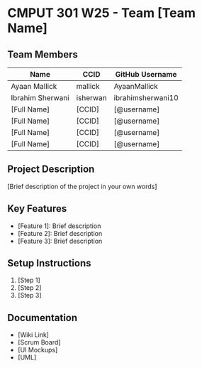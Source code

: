 # CMPUT 301 W25 - Team [Team Name]

## Team Members

| Name        | CCID   | GitHub Username |
| ----------- | ------ | --------------- |
| Ayaan Mallick | mallick | AyaanMallick     |
| Ibrahim Sherwani | isherwan | ibrahimsherwani10     |
| [Full Name] | [CCID] | [@username]     |
| [Full Name] | [CCID] | [@username]     |
| [Full Name] | [CCID] | [@username]     |
| [Full Name] | [CCID] | [@username]     |

## Project Description

[Brief description of the project in your own words]

## Key Features

- [Feature 1]: Brief description
- [Feature 2]: Brief description
- [Feature 3]: Brief description

## Setup Instructions

1. [Step 1]
2. [Step 2]
3. [Step 3]

## Documentation

- [Wiki Link]
- [Scrum Board]
- [UI Mockups]
- [UML]
